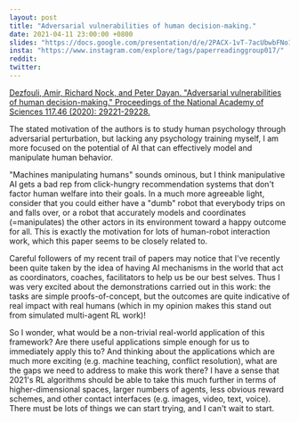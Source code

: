 ```yaml
---
layout: post
title: "Adversarial vulnerabilities of human decision-making."
date: 2021-04-11 23:00:00 +0800
slides: "https://docs.google.com/presentation/d/e/2PACX-1vT-7acUbwbFNo1co5d2jiVoNCqimlQuN0m2rPOlVQeoNRWpEHkEB6HtW9pHCzaxiDLaTOCcUW9EHWD5/"
insta: "https://www.instagram.com/explore/tags/paperreadinggroup017/"
reddit: 
twitter: 
---
```


<a href="https://www.pnas.org/content/pnas/117/46/29221.full.pdf" target="_blank">
Dezfouli, Amir, Richard Nock, and Peter Dayan. "Adversarial vulnerabilities of human decision-making." Proceedings of the National Academy of Sciences 117.46 (2020): 29221-29228.
</a>

The stated motivation of the authors is to study human psychology through adversarial perturbation, but lacking any psychology training myself, I am more focused on the potential of AI that can effectively model and manipulate human behavior.

"Machines manipulating humans" sounds ominous, but I think manipulative AI gets a bad rep from click-hungry recommendation systems that don't factor human welfare into their goals. In a much more agreeable light, consider that you could either have a "dumb" robot that everybody trips on and falls over, or a robot that accurately models and coordinates (=manipulates) the other actors in its environment toward a happy outcome for all. This is exactly the motivation for lots of human-robot interaction work, which this paper seems to be closely related to.

Careful followers of my recent trail of papers may notice that I've recently been quite taken by the idea of having AI mechanisms in the world that act as coordinators, coaches, facilitators to help us be our best selves. Thus I was very excited about the demonstrations carried out in this work: the tasks are simple proofs-of-concept, but the outcomes are quite indicative of real impact with real humans (which in my opinion makes this stand out from simulated multi-agent RL work)!

So I wonder, what would be a non-trivial real-world application of this framework? Are there useful applications simple enough for us to immediately apply this to? And thinking about the applications which are much more exciting (e.g. machine teaching, conflict resolution), what are the gaps we need to address to make this work there? I have a sense that 2021's RL algorithms should be able to take this much further in terms of higher-dimensional spaces, larger numbers of agents, less obvious reward schemes, and other contact interfaces (e.g. images, video, text, voice). There must be lots of things we can start trying, and I can't wait to start.